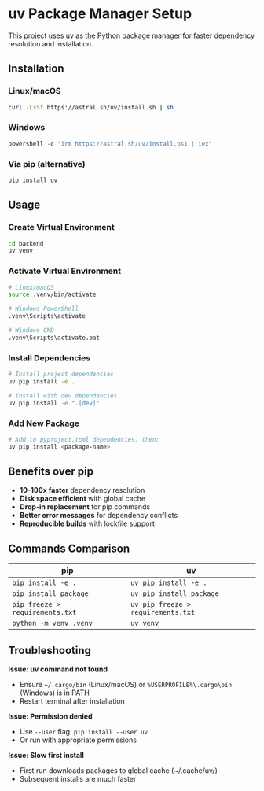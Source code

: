 # uv Package Manager Setup

This project uses [uv](https://github.com/astral-sh/uv) as the Python package manager for faster dependency resolution and installation.

## Installation

### Linux/macOS
```bash
curl -LsSf https://astral.sh/uv/install.sh | sh
```

### Windows
```powershell
powershell -c "irm https://astral.sh/uv/install.ps1 | iex"
```

### Via pip (alternative)
```bash
pip install uv
```

## Usage

### Create Virtual Environment
```bash
cd backend
uv venv
```

### Activate Virtual Environment
```bash
# Linux/macOS
source .venv/bin/activate

# Windows PowerShell
.venv\Scripts\activate

# Windows CMD
.venv\Scripts\activate.bat
```

### Install Dependencies
```bash
# Install project dependencies
uv pip install -e .

# Install with dev dependencies
uv pip install -e ".[dev]"
```

### Add New Package
```bash
# Add to pyproject.toml dependencies, then:
uv pip install <package-name>
```

## Benefits over pip

- **10-100x faster** dependency resolution
- **Disk space efficient** with global cache
- **Drop-in replacement** for pip commands
- **Better error messages** for dependency conflicts
- **Reproducible builds** with lockfile support

## Commands Comparison

| pip | uv |
|-----|-----|
| `pip install -e .` | `uv pip install -e .` |
| `pip install package` | `uv pip install package` |
| `pip freeze > requirements.txt` | `uv pip freeze > requirements.txt` |
| `python -m venv .venv` | `uv venv` |

## Troubleshooting

**Issue: uv command not found**
- Ensure `~/.cargo/bin` (Linux/macOS) or `%USERPROFILE%\.cargo\bin` (Windows) is in PATH
- Restart terminal after installation

**Issue: Permission denied**
- Use `--user` flag: `pip install --user uv`
- Or run with appropriate permissions

**Issue: Slow first install**
- First run downloads packages to global cache (~/.cache/uv/)
- Subsequent installs are much faster
